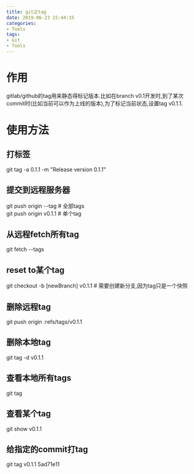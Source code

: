 ```yaml
---
title: git之tag
date: 2019-06-23 15:44:15
categories:
- Tools
tags:
- Git
- Tools
---
```

# 作用  
gitlab/github的tag用来静态得标记版本.比如在branch v0.1开发时,到了某次commit时(比如当前可以作为上线的版本),为了标记当前状态,设置tag v0.1.1.  

# 使用方法  
## 打标签  
git tag -a 0.1.1 -m "Release version 0.1.1"  

## 提交到远程服务器  
git push origin --tag  # 全部tags  
git push origin v0.1.1 # 单个tag
<!--more-->
## 从远程fetch所有tag  
git fetch --tags  

## reset to某个tag
git checkout -b [newBranch] v0.1.1 # 需要创建新分支,因为tag只是一个快照

## 删除远程tag
git push origin :refs/tags/v0.1.1  

## 删除本地tag  
git tag -d v0.1.1  

## 查看本地所有tags  
git tag  

## 查看某个tag  
git show v0.1.1  

## 给指定的commit打tag  
git tag v0.1.1 5ad71e11
